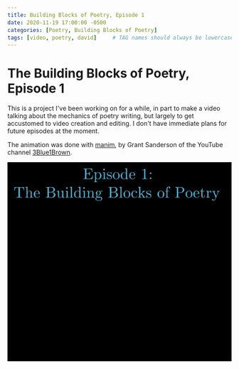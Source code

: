 ```yaml
---
title: Building Blocks of Poetry, Episode 1
date: 2020-11-19 17:00:00 -0500
categories: [Poetry, Building Blocks of Poetry]
tags: [video, poetry, david]     # TAG names should always be lowercase
---
```


# The Building Blocks of Poetry, Episode 1

This is a project I've been working on for a while, in part to make a video talking about the mechanics of poetry writing, but largely to get accustomed to video creation and editing.  I don't have immediate plans for future episodes at the moment.

The animation was done with [manim](https://github.com/3b1b/manim), by Grant Sanderson of the YouTube channel [3Blue1Brown](https://www.3blue1brown.com/about).

[![Episode 1](/assets/img/Ep_1_Thumbnail.png)](https://youtu.be/4KQB7r7rD8I "Episode 1")

